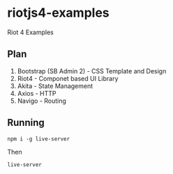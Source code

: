 # riotjs4-examples
Riot 4 Examples

## Plan

1. Bootstrap (SB Admin 2) - CSS Template and Design
2. Riot4 - Componet based UI Library
3. Akita - State Management
4. Axios - HTTP
5. Navigo - Routing

## Running

```
npm i -g live-server
```

Then

```
live-server
```
